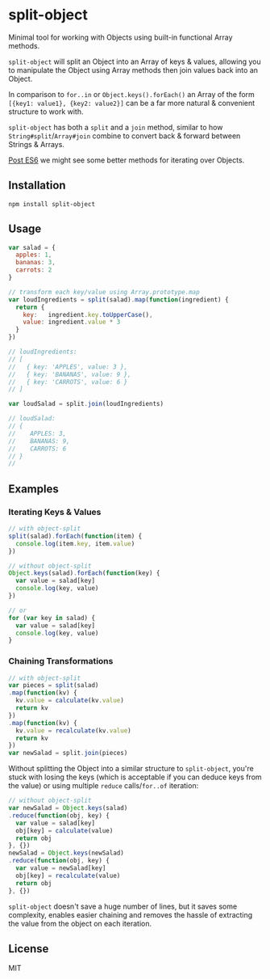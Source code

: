 # split-object

Minimal tool for working with Objects using built-in functional Array
methods.

`split-object` will split an Object into an Array of keys & values,
allowing you to manipulate the Object using Array methods then join
values back into an Object.

In comparison to `for..in` or `Object.keys().forEach()` an Array of the
form `[{key1: value1}, {key2: value2}]` can be a far more natural &
convenient structure to work with.

`split-object` has both a `split` and a `join` method, similar to how
`String#split`/`Array#join` combine to convert back & forward between
Strings & Arrays.

[Post ES6](https://esdiscuss.org/topic/es6-iteration-over-object-values) we
might see some better methods for iterating over Objects.

## Installation

```
npm install split-object
```

## Usage

```js
var salad = {
  apples: 1,
  bananas: 3,
  carrots: 2
}

// transform each key/value using Array.prototype.map
var loudIngredients = split(salad).map(function(ingredient) {
  return {
    key:   ingredient.key.toUpperCase(),
    value: ingredient.value * 3
  }
})

// loudIngredients:
// [
//   { key: 'APPLES', value: 3 },
//   { key: 'BANANAS', value: 9 },
//   { key: 'CARROTS', value: 6 }
// ]

var loudSalad = split.join(loudIngredients)

// loudSalad:
// {
//    APPLES: 3,
//    BANANAS: 9,
//    CARROTS: 6
// }
//
```

## Examples

### Iterating Keys & Values

```js
// with object-split
split(salad).forEach(function(item) {
  console.log(item.key, item.value)
})
```

```js
// without object-split
Object.keys(salad).forEach(function(key) {
  var value = salad[key]
  console.log(key, value)
})

// or
for (var key in salad) {
  var value = salad[key]
  console.log(key, value)
}
```

### Chaining Transformations

```js
// with object-split
var pieces = split(salad)
.map(function(kv) {
  kv.value = calculate(kv.value)
  return kv
})
.map(function(kv) {
  kv.value = recalculate(kv.value)
  return kv
})
var newSalad = split.join(pieces)
```

Without splitting the Object into a similar structure to `split-object`, you're
stuck with losing the keys (which is acceptable if you can deduce keys from the
value) or using multiple `reduce` calls/`for..of` iteration:

```js
// without object-split
var newSalad = Object.keys(salad)
.reduce(function(obj, key) {
  var value = salad[key]
  obj[key] = calculate(value)
  return obj
}, {})
newSalad = Object.keys(newSalad)
.reduce(function(obj, key) {
  var value = newSalad[key]
  obj[key] = recalculate(value)
  return obj
}, {})
```

`split-object` doesn't save a huge number of lines, but it
saves some complexity, enables easier chaining and removes the hassle
of extracting the value from the object on each iteration.

## License

MIT

